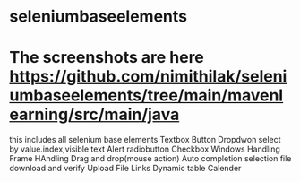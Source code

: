 # seleniumbaseelements  
# The screenshots are here https://github.com/nimithilak/seleniumbaseelements/tree/main/mavenlearning/src/main/java

this includes all selenium base elements
Textbox
Button
Dropdwon select by value.index,visible text
Alert
radiobutton 
Checkbox
Windows Handling
Frame HAndling
Drag and drop(mouse action)
Auto completion selection 
file download and verify
Upload File
Links
Dynamic table
Calender


